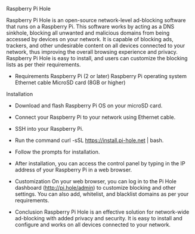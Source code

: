 Raspberry Pi Hole

Raspberry Pi Hole is an open-source network-level ad-blocking software that runs on a Raspberry Pi. This software works by acting as a DNS sinkhole, blocking all unwanted and malicious domains from being accessed by devices on your network. It is capable of blocking ads, trackers, and other undesirable content on all devices connected to your network, thus improving the overall browsing experience and privacy. Raspberry Pi Hole is easy to install, and users can customize the blocking lists as per their requirements.

- Requirements
  Raspberry Pi (2 or later)
  Raspberry Pi operating system
  Ethernet cable
  MicroSD card (8GB or higher)

Installation
- Download and flash Raspberry Pi OS on your microSD card.
- Connect your Raspberry Pi to your network using Ethernet cable.
- SSH into your Raspberry Pi.
- Run the command curl -sSL https://install.pi-hole.net | bash.
- Follow the prompts for installation.
- After installation, you can access the control panel by typing in the IP address of your Raspberry Pi in a web browser.

- Customization
On your web browser, you can log in to the Pi Hole dashboard (http://pi.hole/admin) to customize blocking and other settings. You can also add, whitelist, and blacklist domains as per your requirements.

- Conclusion
Raspberry Pi Hole is an effective solution for network-wide ad-blocking with added privacy and security. It is easy to install and configure and works on all devices connected to your network.
